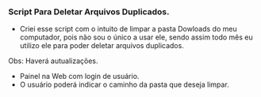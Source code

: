 ### Script Para Deletar Arquivos Duplicados.

- Criei esse script com o intuito de limpar a pasta Dowloads do meu computador, pois não sou o único a usar ele, sendo assim todo mês eu utilizo ele para poder deletar arquivos duplicados.


Obs: Haverá autualizações.
  - Painel na Web com login de usuário. 
  - O  usuário poderá indicar o caminho da pasta que deseja limpar.
